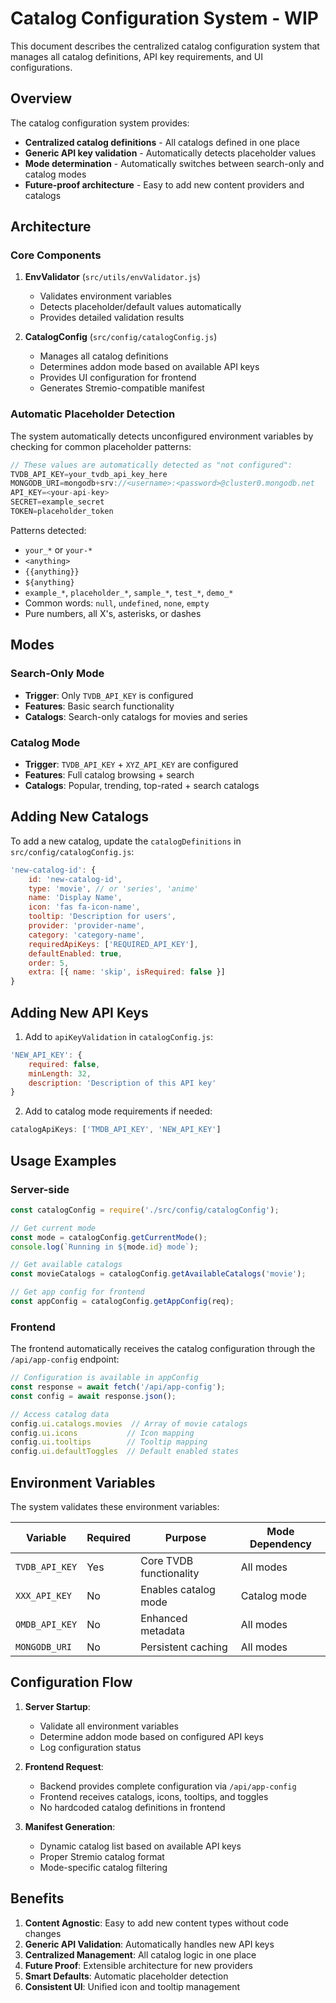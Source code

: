 # Catalog Configuration System - WIP

This document describes the centralized catalog configuration system that manages all catalog definitions, API key requirements, and UI configurations.

## Overview

The catalog configuration system provides:

- **Centralized catalog definitions** - All catalogs defined in one place
- **Generic API key validation** - Automatically detects placeholder values
- **Mode determination** - Automatically switches between search-only and catalog modes
- **Future-proof architecture** - Easy to add new content providers and catalogs

## Architecture

### Core Components

1. **EnvValidator** (`src/utils/envValidator.js`)
   - Validates environment variables
   - Detects placeholder/default values automatically
   - Provides detailed validation results

2. **CatalogConfig** (`src/config/catalogConfig.js`)
   - Manages all catalog definitions
   - Determines addon mode based on available API keys
   - Provides UI configuration for frontend
   - Generates Stremio-compatible manifest

### Automatic Placeholder Detection

The system automatically detects unconfigured environment variables by checking for common placeholder patterns:

```javascript
// These values are automatically detected as "not configured":
TVDB_API_KEY=your_tvdb_api_key_here
MONGODB_URI=mongodb+srv://<username>:<password>@cluster0.mongodb.net
API_KEY=<your-api-key>
SECRET=example_secret
TOKEN=placeholder_token
```

Patterns detected:
- `your_*` or `your-*` 
- `<anything>`
- `{{anything}}`
- `${anything}`
- `example_*`, `placeholder_*`, `sample_*`, `test_*`, `demo_*`
- Common words: `null`, `undefined`, `none`, `empty`
- Pure numbers, all X's, asterisks, or dashes

## Modes

### Search-Only Mode
- **Trigger**: Only `TVDB_API_KEY` is configured
- **Features**: Basic search functionality
- **Catalogs**: Search-only catalogs for movies and series

### Catalog Mode
- **Trigger**: `TVDB_API_KEY` + `XYZ_API_KEY` are configured
- **Features**: Full catalog browsing + search
- **Catalogs**: Popular, trending, top-rated + search catalogs

## Adding New Catalogs

To add a new catalog, update the `catalogDefinitions` in `src/config/catalogConfig.js`:

```javascript
'new-catalog-id': {
    id: 'new-catalog-id',
    type: 'movie', // or 'series', 'anime'
    name: 'Display Name',
    icon: 'fas fa-icon-name',
    tooltip: 'Description for users',
    provider: 'provider-name',
    category: 'category-name',
    requiredApiKeys: ['REQUIRED_API_KEY'],
    defaultEnabled: true,
    order: 5,
    extra: [{ name: 'skip', isRequired: false }]
}
```

## Adding New API Keys

1. Add to `apiKeyValidation` in `catalogConfig.js`:
```javascript
'NEW_API_KEY': {
    required: false,
    minLength: 32,
    description: 'Description of this API key'
}
```

2. Add to catalog mode requirements if needed:
```javascript
catalogApiKeys: ['TMDB_API_KEY', 'NEW_API_KEY']
```

## Usage Examples

### Server-side

```javascript
const catalogConfig = require('./src/config/catalogConfig');

// Get current mode
const mode = catalogConfig.getCurrentMode();
console.log(`Running in ${mode.id} mode`);

// Get available catalogs
const movieCatalogs = catalogConfig.getAvailableCatalogs('movie');

// Get app config for frontend
const appConfig = catalogConfig.getAppConfig(req);
```

### Frontend

The frontend automatically receives the catalog configuration through the `/api/app-config` endpoint:

```javascript
// Configuration is available in appConfig
const response = await fetch('/api/app-config');
const config = await response.json();

// Access catalog data
config.ui.catalogs.movies  // Array of movie catalogs
config.ui.icons           // Icon mapping
config.ui.tooltips        // Tooltip mapping
config.ui.defaultToggles  // Default enabled states
```

## Environment Variables

The system validates these environment variables:

| Variable | Required | Purpose | Mode Dependency |
|----------|----------|---------|-----------------|
| `TVDB_API_KEY` | Yes | Core TVDB functionality | All modes |
| `XXX_API_KEY` | No | Enables catalog mode | Catalog mode |
| `OMDB_API_KEY` | No | Enhanced metadata | All modes |
| `MONGODB_URI` | No | Persistent caching | All modes |

## Configuration Flow

1. **Server Startup**:
   - Validate all environment variables
   - Determine addon mode based on configured API keys
   - Log configuration status

2. **Frontend Request**:
   - Backend provides complete configuration via `/api/app-config`
   - Frontend receives catalogs, icons, tooltips, and toggles
   - No hardcoded catalog definitions in frontend

3. **Manifest Generation**:
   - Dynamic catalog list based on available API keys
   - Proper Stremio catalog format
   - Mode-specific catalog filtering

## Benefits

1. **Content Agnostic**: Easy to add new content types without code changes
2. **Generic API Validation**: Automatically handles new API keys
3. **Centralized Management**: All catalog logic in one place
4. **Future Proof**: Extensible architecture for new providers
5. **Smart Defaults**: Automatic placeholder detection
6. **Consistent UI**: Unified icon and tooltip management
